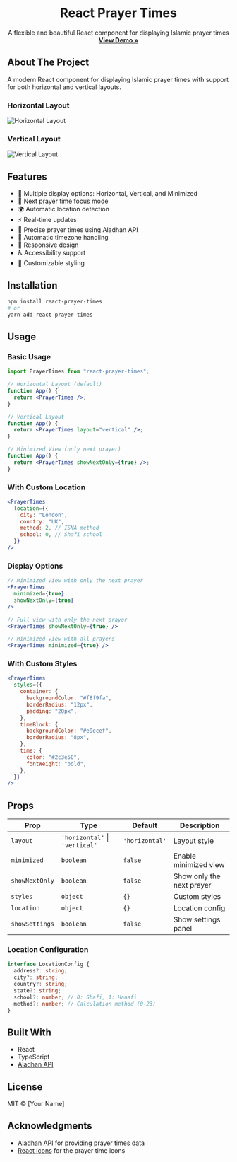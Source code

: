 <div align="center">
  <h1>React Prayer Times</h1>
  
  <p align="center">
    A flexible and beautiful React component for displaying Islamic prayer times
    <br />
    <a href="https://islamic-prayer-times-demo.vercel.app/"><strong>View Demo »</strong></a>
  </p>
</div>

## About The Project

A modern React component for displaying Islamic prayer times with support for both horizontal and vertical layouts.

### Horizontal Layout

![Horizontal Layout](screenshot.png)

### Vertical Layout

![Vertical Layout](screenshot.png)

## Features

- 🎨 Multiple display options: Horizontal, Vertical, and Minimized
- 🎯 Next prayer time focus mode
- 🌍 Automatic location detection
- ⚡ Real-time updates
- 🎯 Precise prayer times using Aladhan API
- 🔄 Automatic timezone handling
- 📱 Responsive design
- ♿ Accessibility support
- 💅 Customizable styling

## Installation

```bash
npm install react-prayer-times
# or
yarn add react-prayer-times
```

## Usage

### Basic Usage

```jsx
import PrayerTimes from "react-prayer-times";

// Horizontal Layout (default)
function App() {
  return <PrayerTimes />;
}

// Vertical Layout
function App() {
  return <PrayerTimes layout="vertical" />;
}

// Minimized View (only next prayer)
function App() {
  return <PrayerTimes showNextOnly={true} />;
}
```

### With Custom Location

```jsx
<PrayerTimes
  location={{
    city: "London",
    country: "UK",
    method: 2, // ISNA method
    school: 0, // Shafi school
  }}
/>
```

### Display Options

```jsx
// Minimized view with only the next prayer
<PrayerTimes
  minimized={true}
  showNextOnly={true}
/>

// Full view with only the next prayer
<PrayerTimes showNextOnly={true} />

// Minimized view with all prayers
<PrayerTimes minimized={true} />
```

### With Custom Styles

```jsx
<PrayerTimes
  styles={{
    container: {
      backgroundColor: "#f8f9fa",
      borderRadius: "12px",
      padding: "20px",
    },
    timeBlock: {
      backgroundColor: "#e9ecef",
      borderRadius: "8px",
    },
    time: {
      color: "#2c3e50",
      fontWeight: "bold",
    },
  }}
/>
```

## Props

| Prop           | Type                           | Default        | Description               |
| -------------- | ------------------------------ | -------------- | ------------------------- |
| `layout`       | `'horizontal'` \| `'vertical'` | `'horizontal'` | Layout style              |
| `minimized`    | `boolean`                      | `false`        | Enable minimized view     |
| `showNextOnly` | `boolean`                      | `false`        | Show only the next prayer |
| `styles`       | `object`                       | `{}`           | Custom styles             |
| `location`     | `object`                       | `{}`           | Location config           |
| `showSettings` | `boolean`                      | `false`        | Show settings panel       |

### Location Configuration

```typescript
interface LocationConfig {
  address?: string;
  city?: string;
  country?: string;
  state?: string;
  school?: number; // 0: Shafi, 1: Hanafi
  method?: number; // Calculation method (0-23)
}
```

## Built With

- React
- TypeScript
- [Aladhan API](https://aladhan.com/prayer-times-api)

## License

MIT © [Your Name]

## Acknowledgments

- [Aladhan API](https://aladhan.com/prayer-times-api) for providing prayer times data
- [React Icons](https://react-icons.github.io/react-icons/) for the prayer time icons
